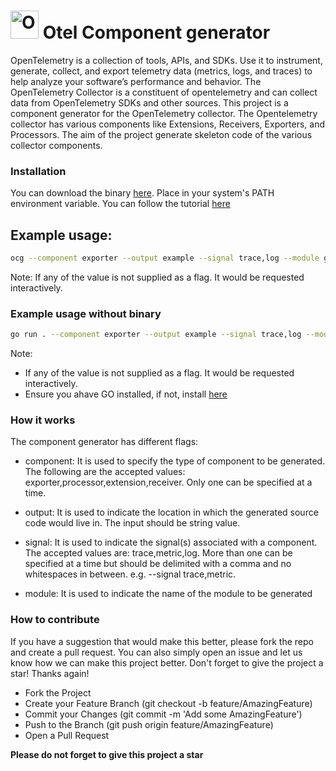 # <img src="https://opentelemetry.io/img/logos/opentelemetry-logo-nav.png" alt="OpenTelemetry Icon" width="45" height=""> Otel Component generator

OpenTelemetry is a collection of tools, APIs, and SDKs. Use it to instrument, generate, collect, and export telemetry data (metrics, logs, and traces) to help analyze your software’s performance and behavior.  The OpenTelemetry Collector is a constituent of opentelemetry and  can collect data from OpenTelemetry SDKs and other sources. This project is a component generator for the OpenTelemetry collector. The Opentelemetry collector has various components like Extensions, Receivers, Exporters, and Processors. The aim of the project generate skeleton code of the various collector components.

### Installation

You can download the binary [here](#). Place in your system's PATH environment variable. You can follow the tutorial [here](https://chlee.co/how-to-setup-environment-variables-for-windows-mac-and-linux/)

## Example usage:

```bash
ocg --component exporter --output example --signal trace,log --module github.com/user/package
```
Note: If any of the value is not supplied as a flag. It would be requested interactively.

### Example usage without binary

```bash
go run . --component exporter --output example --signal trace,log --module github.com/user/package
```
Note:

- If any of the value is not supplied as a flag. It would be requested interactively.
- Ensure you ahave GO installed, if not, install [here](https://go.dev/dl/)

### How it works

The component generator has different flags:

- component:
It is used to specify the type of component to be generated. The following are the accepted values: exporter,processor,extension,receiver. Only one can be specified at a time.

- output:
It is used to indicate the location in which the generated source code would live in. The input should be string value.

- signal:
It is used to indicate the signal(s) associated with a component. The accepted values are: trace,metric,log. More than one can be specified at a time but should be delimited with a comma and no whitespaces in between. e.g. --signal trace,metric.

- module:
It is used to indicate the name of the module to be generated

### How to contribute

If you have a suggestion that would make this better, please fork the repo and create a pull request. You can also simply open an issue and let us know how we can make this project better. Don't forget to give the project a star! Thanks again!

- Fork the Project
- Create your Feature Branch (git checkout -b feature/AmazingFeature)
- Commit your Changes (git commit -m 'Add some AmazingFeature')
- Push to the Branch (git push origin feature/AmazingFeature)
- Open a Pull Request


**Please do not forget to give this project a star**
